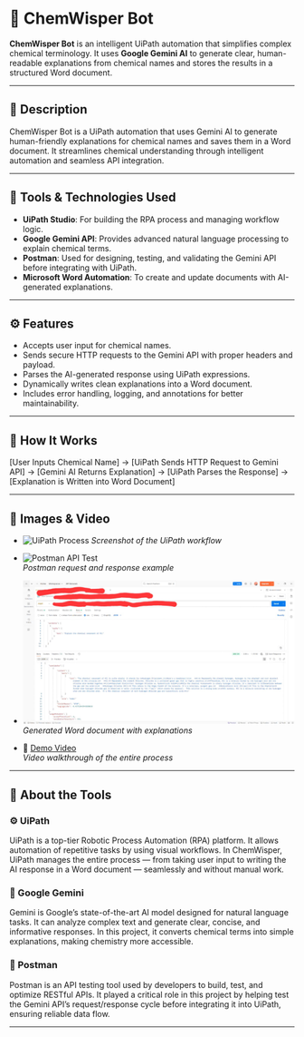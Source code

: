 # 🌟 ChemWisper Bot

**ChemWisper Bot** is an intelligent UiPath automation that simplifies complex chemical terminology. It uses **Google Gemini AI** to generate clear, human-readable explanations from chemical names and stores the results in a structured Word document.

---

## 🔬 Description

ChemWisper Bot is a UiPath automation that uses Gemini AI to generate human-friendly explanations for chemical names and saves them in a Word document. It streamlines chemical understanding through intelligent automation and seamless API integration.

---

## 🧰 Tools & Technologies Used

- **UiPath Studio**: For building the RPA process and managing workflow logic.  
- **Google Gemini API**: Provides advanced natural language processing to explain chemical terms.  
- **Postman**: Used for designing, testing, and validating the Gemini API before integrating with UiPath.  
- **Microsoft Word Automation**: To create and update documents with AI-generated explanations.

---

## ⚙️ Features

- Accepts user input for chemical names.  
- Sends secure HTTP requests to the Gemini API with proper headers and payload.  
- Parses the AI-generated response using UiPath expressions.  
- Dynamically writes clean explanations into a Word document.  
- Includes error handling, logging, and annotations for better maintainability.

---

## 🚀 How It Works

[User Inputs Chemical Name] -> [UiPath Sends HTTP Request to Gemini API] -> [Gemini AI Returns Explanation] -> [UiPath Parses the Response] -> [Explanation is Written into Word Document]


---

## 📸 Images & Video

- ![UiPath Process](Images/Main-Sequence.jpg)
  *Screenshot of the UiPath workflow*

- ![Postman API Test](images/postman-test.png)  
  *Postman request and response example*

- ![Output Document](Images/Postman1.jpg)  
  *Generated Word document with explanations*

- 🎥 [Demo Video](videos/chemwisper-demo.mp4)  
  *Video walkthrough of the entire process*

---

## 📘 About the Tools

### ⚙️ UiPath  
UiPath is a top-tier Robotic Process Automation (RPA) platform. It allows automation of repetitive tasks by using visual workflows. In ChemWisper, UiPath manages the entire process — from taking user input to writing the AI response in a Word document — seamlessly and without manual work.

### 🤖 Google Gemini  
Gemini is Google’s state-of-the-art AI model designed for natural language tasks. It can analyze complex text and generate clear, concise, and informative responses. In this project, it converts chemical terms into simple explanations, making chemistry more accessible.

### 🧪 Postman  
Postman is an API testing tool used by developers to build, test, and optimize RESTful APIs. It played a critical role in this project by helping test the Gemini API’s request/response cycle before integrating it into UiPath, ensuring reliable data flow.

---

